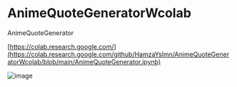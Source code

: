 # AnimeQuoteGeneratorWcolab
AnimeQuoteGenerator

[https://colab.research.google.com/](https://colab.research.google.com/github/HamzaYslmn/AnimeQuoteGeneratorWcolab/blob/main/AnimeQuoteGenerator.ipynb)

![image](https://github.com/HamzaYslmn/AnimeQuoteGeneratorWcolab/assets/78810304/718f953e-7082-4818-840e-aa950885dcec)
